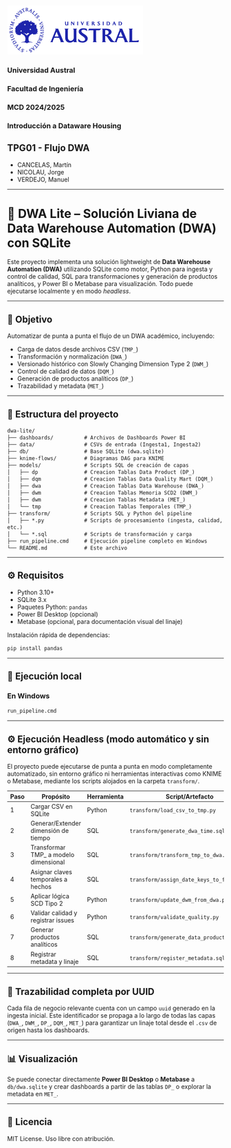 ![Universidad Austral](logo-md-austral-1.png)
### Universidad Austral 
### Facultad de Ingeniería
### MCD 2024/2025
### Introducción a Dataware Housing
## TPG01 - Flujo DWA

- CANCELAS, Martín
- NICOLAU, Jorge
- VERDEJO, Manuel
---
# 🧠 DWA Lite – Solución Liviana de Data Warehouse Automation (DWA) con SQLite

Este proyecto implementa una solución lightweight de **Data Warehouse Automation (DWA)** utilizando SQLite como motor, Python para ingesta y control de calidad, SQL para transformaciones y generación de productos analíticos, y Power BI o Metabase para visualización. Todo puede ejecutarse localmente y en modo *headless*.

---

## 🚀 Objetivo

Automatizar de punta a punta el flujo de un DWA académico, incluyendo:

- Carga de datos desde archivos CSV (`TMP_`)
- Transformación y normalización (`DWA_`)
- Versionado histórico con Slowly Changing Dimension Type 2 (`DWM_`)
- Control de calidad de datos (`DQM_`)
- Generación de productos analíticos (`DP_`)
- Trazabilidad y metadata (`MET_`)

---

## 🧱 Estructura del proyecto

```
dwa-lite/
├── dashboards/          # Archivos de Dashboards Power BI
├── data/                # CSVs de entrada (Ingesta1, Ingesta2)
├── db/                  # Base SQLite (dwa.sqlite)
├── knime-flows/         # Diagramas DAG para KNIME
├── models/              # Scripts SQL de creación de capas
│   ├── dp               # Creacion Tablas Data Product (DP_)
│   ├── dqm              # Creacion Tablas Data Quality Mart (DQM_)
│   ├── dwa              # Creacion Tablas Data Warehouse (DWA_)
│   ├── dwm              # Creacion Tablas Memoria SCD2 (DWM_)
│   ├── dwm              # Creacion Tablas Metadata (MET_)
│   └── tmp              # Creacion Tablas Temporales (TMP_)
├── transform/           # Scripts SQL y Python del pipeline
│   ├── *.py             # Scripts de procesamiento (ingesta, calidad, etc.)
│   └── *.sql            # Scripts de transformación y carga
├── run_pipeline.cmd     # Ejecución pipeline completo en Windows
└── README.md            # Este archivo
```

---

## ⚙️ Requisitos

- Python 3.10+
- SQLite 3.x
- Paquetes Python: `pandas`
- Power BI Desktop (opcional)
- Metabase (opcional, para documentación visual del linaje)

Instalación rápida de dependencias:
```bash
pip install pandas
```

---

## 🧪 Ejecución local

### En Windows
```cmd
run_pipeline.cmd
```
---

## ⚙️ Ejecución Headless (modo automático y sin entorno gráfico)

El proyecto puede ejecutarse de punta a punta en modo completamente automatizado, sin entorno gráfico ni herramientas interactivas como KNIME o Metabase, mediante los scripts alojados en la carpeta `transform/`.

| Paso | Propósito                               | Herramienta   | Script/Artefacto                        | Capa       |
|------|-----------------------------------------|---------------|-----------------------------------------|------------|
| 1    | Cargar CSV en SQLite                    | Python        | `transform/load_csv_to_tmp.py`          | TMP_       |
| 2    | Generar/Extender dimensión de tiempo    | SQL           | `transform/generate_dwa_time.sql`       | DWA_Time   |
| 3    | Transformar TMP_ a modelo dimensional   | SQL           | `transform/transform_tmp_to_dwa.sql`    | DWA_       |
| 4    | Asignar claves temporales a hechos      | SQL           | `transform/assign_date_keys_to_facts.sql`| DWA_      |
| 5    | Aplicar lógica SCD Tipo 2               | Python        | `transform/update_dwm_from_dwa.py`      | DWM_       |
| 6    | Validar calidad y registrar issues      | Python        | `transform/validate_quality.py`         | DQM_       |
| 7    | Generar productos analíticos            | SQL           | `transform/generate_data_products.sql`  | DP_        |
| 8    | Registrar metadata y linaje             | SQL           | `transform/register_metadata.sql`       | MET_       |

---

## 🧬 Trazabilidad completa por UUID

Cada fila de negocio relevante cuenta con un campo `uuid` generado en la ingesta inicial. Este identificador se propaga a lo largo de todas las capas (`DWA_`, `DWM_`, `DP_`, `DQM_`, `MET_`) para garantizar un linaje total desde el `.csv` de origen hasta los dashboards.

---

## 📊 Visualización

Se puede conectar directamente **Power BI Desktop** o **Metabase** a `db/dwa.sqlite` y crear dashboards a partir de las tablas `DP_` o explorar la metadata en `MET_`.

---

## 📄 Licencia

MIT License. Uso libre con atribución.